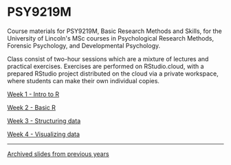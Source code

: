 # PSY9219M
Course materials for PSY9219M, Basic Research Methods and Skills, for the University of Lincoln's MSc courses in Psychological Research Methods, Forensic Psychology, and Developmental Psychology.

Class consist of two-hour sessions which are a mixture of lectures and practical exercises. Exercises are performed on RStudio.cloud, with a prepared RStudio project distributed on the cloud via a private workspace, where students can make their own individual copies.


[Week 1 - Intro to R](01-intro_xar.html)

[Week 2 - Basic R](Week-2-Basic_R.html)

[Week 3 - Structuring data](Week-3---More-on-Data.html)

[Week 4 - Visualizing data](Week-4---Exploring-data-graphically.html)

---
[Archived slides from previous years](archived/1819/readme.html)